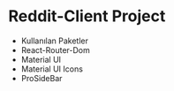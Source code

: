 # Reddit-Client Project

- Kullanılan Paketler
 - React-Router-Dom
 - Material UI
 - Material UI Icons
 - ProSideBar 

